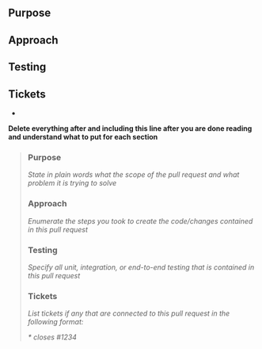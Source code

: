 ## Purpose

## Approach

## Testing

## Tickets
*


**Delete everything after and including this line after you are done reading and understand what to put for each section**

>### Purpose
>
>*State in plain words what the scope of the pull request and what problem it is trying to solve*
>
>### Approach
>
>*Enumerate the steps you took to create the code/changes contained in this pull request*
>
>### Testing
>
>*Specify all unit, integration, or end-to-end testing that is contained in this pull request*
>
>### Tickets
>
>*List tickets if any that are connected to this pull request in the following format:*
>
>_* closes #1234_
